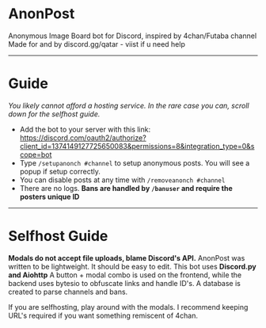 # AnonPost
Anonymous Image Board bot for Discord, inspired by 4chan/Futaba channel
Made for and by discord.gg/qatar - viist if u need help

---

# Guide
*You likely cannot afford a hosting service. In the rare case you can, scroll down for the selfhost guide.*
- Add the bot to your server with this link: https://discord.com/oauth2/authorize?client_id=1374149127725650083&permissions=8&integration_type=0&scope=bot
- Type `/setupanonch #channel` to setup anonymous posts. You will see a popup if setup correctly.
- You can disable posts at any time with `/removeanonch #channel`
- There are no logs. **Bans are handled by `/banuser` and require the posters unique ID**

---

# Selfhost Guide
**Modals do not accept file uploads, blame Discord's API.**
AnonPost was written to be lightweight. It should be easy to edit. This bot uses **Discord.py and Aiohttp**
A button + modal combo is used on the frontend, while the backend uses bytesio to obfuscate links and handle ID's.
A database is created to parse channels and bans.

If you are selfhosting, play around with the modals.
I recommend keeping URL's required if you want something remiscent of 4chan.
